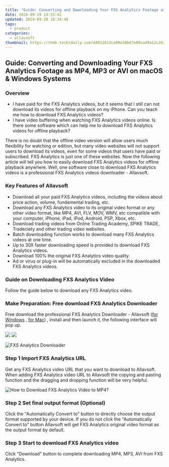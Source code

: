 ```yaml
---
title: "Guide: Converting and Downloading Your FXS Analytics Footage as MP4, MP3 or AVI on macOS & Windows Systems"
date: 2024-09-19 14:33:41
updated: 2024-09-20 10:34:48
tags:
  - product
categories:
  - allavsoft
thumbnail: https://thmb.techidaily.com/d4011b13ce09e30b67e00ca49a12c263fc568d55d53da9d960e8b4889ca636b6.jpg
---
```


## Guide: Converting and Downloading Your FXS Analytics Footage as MP4, MP3 or AVI on macOS & Windows Systems

### Overview

* I have paid for the FXS Analytics videos, but it seems that I still can not download its videos for offline playback on my iPhone. Can you teach me how to download FXS Analytics videos?
* I have video buffering when watching FXS Analytics videos online. Is there some software which can help me to download FXS Analytics videos for offline playback?

There is no doubt that the offline video version will allow users much flexibility for watching or edition, but many video websites will not support users to download its videos, even for some videos that users have paid or subscribed. FXS Analytics is just one of these websites. Now the following article will tell you how to easily download FXS Analytics videos for offline playback anywhere. Well, one software close to download FXS Analytics videos is a professional FXS Analytics videos downloader - Allavsoft.

### Key Features of Allavsoft

* Download all your paid FXS Analytics videos, including the videos about price action, volume, fundamental trading, etc.
* Download any FXS Analytics video to its original video format or any other video format, like MP4, AVI, FLV, MOV, WMV, etc compatible with your computer, iPhone, iPad, iPod, Android, PSP, Xbox, etc.
* Download trading videos from Online Trading Academy, SPIKE TRADE, Tradeciety and other trading video websites.
* Batch downloading function works to download many FXS Analytics videos at one time.
* Up to 30X faster downloading speed is provided to download FXS Analytics videos.
* Download 100% the original FXS Analytics video quality.
* Ad or virus or plug-in will be automatically excluded in the downloaded FXS Analytics videos.

### Guide on Downloading FXS Analytics Video

Follow the guide below to download any FXS Analytics video.

### Make Preparation: Free download FXS Analytics Downloader

Free download the professional FXS Analytics Downloader - Allavsoft ([for Windows](https://tools.techidaily.com/allavsoft/products/) , [for Mac](https://tools.techidaily.com/allavsoft/products/)) , install and then launch it, the following interface will pop up.

[![](https://www.allavsoft.com/how-to/../images/how-to/free-download-win.jpg)](https://tools.techidaily.com/allavsoft/products/) [![](https://www.allavsoft.com/how-to/../images/how-to/free-download-mac.jpg)](https://tools.techidaily.com/allavsoft/products/)

![FXS Analytics Downloader](https://www.allavsoft.com/how-to/../images/allavsoft/screen-shot-600.jpg)

### Step 1 Import FXS Analytics URL

Get any FXS Analytics video URL that you want to download to Allavsoft. When adding FXS Analytics video URL to Allavsoft the copying and pasting function and the dragging and dropping function will be very helpful.

![How to Download FXS Analytics Video to MP4?](https://www.allavsoft.com/how-to/../images/how-to/download-rtmp-video/download-rtmp-video.jpg)

### Step 2 Set final output format (Optional)

Click the "Automatically Convert to" button to directly choose the output format supported by your device. If you do not click the "Automatically Convert to" button Allavsoft will get FXS Analytics original video format as the output format by default.

### Step 3 Start to download FXS Analytics video

Click "Download" button to complete downloading MP4, MP3, AVI from FXS Analytics.

<ins class="adsbygoogle"
     style="display:block"
     data-ad-format="autorelaxed"
     data-ad-client="ca-pub-7571918770474297"
     data-ad-slot="1223367746"></ins>



<ins class="adsbygoogle"
     style="display:block"
     data-ad-client="ca-pub-7571918770474297"
     data-ad-slot="8358498916"
     data-ad-format="auto"
     data-full-width-responsive="true"></ins>
